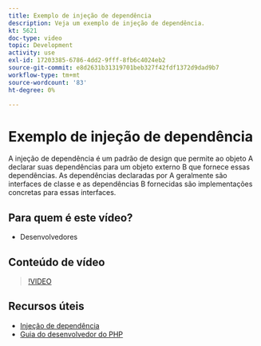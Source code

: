 ```yaml
---
title: Exemplo de injeção de dependência
description: Veja um exemplo de injeção de dependência.
kt: 5621
doc-type: video
topic: Development
activity: use
exl-id: 17203385-6786-4dd2-9fff-8fb6c4024eb2
source-git-commit: e8d2631b31319701beb327f42fdf1372d9dad9b7
workflow-type: tm+mt
source-wordcount: '83'
ht-degree: 0%

---
```


# Exemplo de injeção de dependência

A injeção de dependência é um padrão de design que permite ao objeto A declarar suas dependências para um objeto externo B que fornece essas dependências. As dependências declaradas por A geralmente são interfaces de classe e as dependências B fornecidas são implementações concretas para essas interfaces.

## Para quem é este vídeo?

- Desenvolvedores

## Conteúdo de vídeo

>[!VIDEO](https://video.tv.adobe.com/v/35799?quality=12&learn=on)

## Recursos úteis

- [Injeção de dependência](https://developer.adobe.com/commerce/php/development/components/dependency-injection/)
- [Guia do desenvolvedor do PHP](https://developer.adobe.com/commerce/php/development/)
